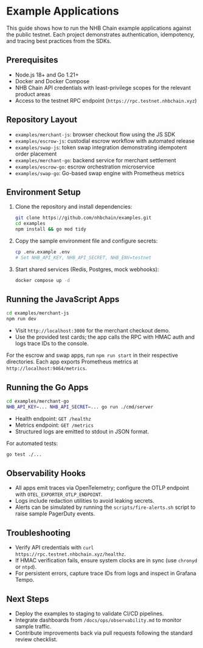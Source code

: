 # Example Applications

This guide shows how to run the NHB Chain example applications against the public testnet. Each project demonstrates authentication, idempotency, and tracing best practices from the SDKs.

## Prerequisites

- Node.js 18+ and Go 1.21+
- Docker and Docker Compose
- NHB Chain API credentials with least-privilege scopes for the relevant product areas
- Access to the testnet RPC endpoint (`https://rpc.testnet.nhbchain.xyz`)

## Repository Layout

- `examples/merchant-js`: browser checkout flow using the JS SDK
- `examples/escrow-js`: custodial escrow workflow with automated release
- `examples/swap-js`: token swap integration demonstrating idempotent order placement
- `examples/merchant-go`: backend service for merchant settlement
- `examples/escrow-go`: escrow orchestration microservice
- `examples/swap-go`: Go-based swap engine with Prometheus metrics

## Environment Setup

1. Clone the repository and install dependencies:

   ```bash
   git clone https://github.com/nhbchain/examples.git
   cd examples
   npm install && go mod tidy
   ```

2. Copy the sample environment file and configure secrets:

   ```bash
   cp .env.example .env
   # Set NHB_API_KEY, NHB_API_SECRET, NHB_ENV=testnet
   ```

3. Start shared services (Redis, Postgres, mock webhooks):

   ```bash
   docker compose up -d
   ```

## Running the JavaScript Apps

```bash
cd examples/merchant-js
npm run dev
```

- Visit `http://localhost:3000` for the merchant checkout demo.
- Use the provided test cards; the app calls the RPC with HMAC auth and logs trace IDs to the console.

For the escrow and swap apps, run `npm run start` in their respective directories. Each app exports Prometheus metrics at `http://localhost:9464/metrics`.

## Running the Go Apps

```bash
cd examples/merchant-go
NHB_API_KEY=... NHB_API_SECRET=... go run ./cmd/server
```

- Health endpoint: `GET /healthz`
- Metrics endpoint: `GET /metrics`
- Structured logs are emitted to stdout in JSON format.

For automated tests:

```bash
go test ./...
```

## Observability Hooks

- All apps emit traces via OpenTelemetry; configure the OTLP endpoint with `OTEL_EXPORTER_OTLP_ENDPOINT`.
- Logs include redaction utilities to avoid leaking secrets.
- Alerts can be simulated by running the `scripts/fire-alerts.sh` script to raise sample PagerDuty events.

## Troubleshooting

- Verify API credentials with `curl https://rpc.testnet.nhbchain.xyz/healthz`.
- If HMAC verification fails, ensure system clocks are in sync (use `chronyd` or `ntpd`).
- For persistent errors, capture trace IDs from logs and inspect in Grafana Tempo.

## Next Steps

- Deploy the examples to staging to validate CI/CD pipelines.
- Integrate dashboards from `/docs/ops/observability.md` to monitor sample traffic.
- Contribute improvements back via pull requests following the standard review checklist.
